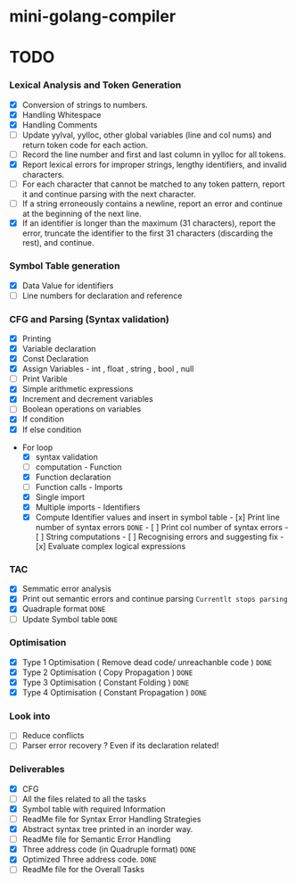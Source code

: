 # mini-golang-compiler

# TODO

### Lexical Analysis and Token Generation

  - [x] Conversion of strings to numbers.
  - [x] Handling Whitespace
  - [x] Handling Comments
  - [ ] Update yylval, yylloc, other global variables (line and col nums) and return token code for each action.
  - [ ] Record the line number and first and last column in yylloc for all tokens.
  - [x] Report lexical errors for improper strings, lengthy identifiers, and invalid characters.
  - [ ] For each character that cannot be matched to any token pattern, report it and continue parsing with the next character. 
  - [ ] If a string erroneously contains a newline, report an error and continue at the beginning of the next line.
  - [x] If an identifier is longer than the maximum (31 characters), report the error, truncate the identifier to the first 31 characters (discarding the rest), and continue.

### Symbol Table generation

  - [x] Data Value for identifiers
  - [ ] Line numbers for declaration and reference

### CFG and Parsing (Syntax validation)

   - [x] Printing
   - [x] Variable declaration 
   - [x] Const Declaration
   - [x] Assign Variables - int , float , string , bool , null 
   - [ ] Print Varible 
   - [x] Simple arithmetic expressions
   - [x] Increment and decrement variables
   - [ ] Boolean operations on variables 
   - [x] If condition
   - [x] If else condition
   - For loop 
		- [x] syntax validation 
		- [ ] computation
	- Function
	  - [x] Function declaration
	  - [ ] Function calls
	- Imports
	  - [x] Single import
	  - [x] Multiple imports
	- Identifiers
	  - [x] Compute Identifier values and insert in symbol table
	- [x] Print line number of syntax errors ```DONE```
	- [ ] Print col number of syntax errors
	- [ ] String computations
	- [ ] Recognising errors and suggesting fix
	- [x] Evaluate complex logical expressions
	
### TAC
  - [x] Semmatic error analysis
  - [x] Print out semantic errors and continue parsing ```Currentlt stops parsing```
  - [x] Quadraple format ```DONE```
  - [ ] Update Symbol table ```DONE```
  
### Optimisation
  - [x] Type 1 Optimisation ( Remove dead code/  unreachanble code ) ```DONE```
  - [x] Type 2 Optimisation ( Copy Propagation ) ```DONE```
  - [x] Type 3 Optimisation ( Constant Folding ) ```DONE```
  - [x] Type 4 Optimisation ( Constant Propagation ) ```DONE```
  
### Look into
  - [ ] Reduce conflicts
  - [ ] Parser error recovery ? Even if its declaration related!
  
### Deliverables
  - [x]  CFG
  - [ ]  All the files related to all the tasks
  - [x]  Symbol table with required Information
  - [ ]  ReadMe file for Syntax Error Handling Strategies
  - [x]  Abstract syntax tree printed in an inorder way.
  - [ ]  ReadMe file for Semantic Error Handling
  - [x]  Three address code (in Quadruple format) ```DONE```
  - [x]  Optimized Three address code. ```DONE```
  - [ ]  ReadMe file for the Overall Tasks
